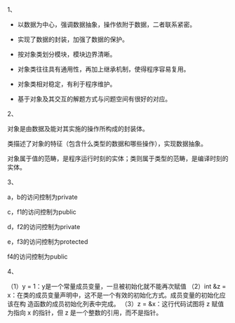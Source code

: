 1、

- 以数据为中心，强调数据抽象，操作依附于数据，二者联系紧密。

- 实现了数据的封装，加强了数据的保护。

- 按对象类划分模块，模块边界清晰。

- 对象类往往具有通用性，再加上继承机制，使得程序容易复用。

- 对象类相对稳定，有利于程序维护。

- 基于对象及其交互的解题方式与问题空间有很好的对应。

2、

对象是由数据及能对其实施的操作所构成的封装体。

类描述了对象的特征（包含什么类型的数据和哪些操作），实现数据抽象。

对象属于值的范畴，是程序运行时刻的实体；类则属于类型的范畴，是编译时刻的实体。

3、

a，b的访问控制为private

c，f1的访问控制为public

d，f2的访问控制为private

e，f3的访问控制为protected

f4的访问控制为public

4、

（1）y = 1：y是一个常量成员变量，一旦被初始化就不能再次赋值
（2）int &z = x：在类的成员变量声明中，这不是一个有效的初始化方式。成员变量的初始化应该在构
造函数的成员初始化列表中完成。
（3）z = &x：这行代码试图将 z 赋值为指向 x 的指针，但 z 是一个整数的引用，而不是指针。